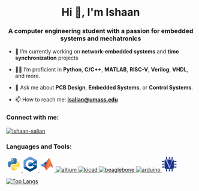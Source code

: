 <h1 align="center">Hi 👋, I'm Ishaan</h1>
<h3 align="center">A computer engineering student with a passion for embedded systems and mechatronics</h3>

- 🌱 I’m currently working on **network-embedded systems** and **time synchronization** projects

- 👨‍💻 I’m proficient in **Python**, **C/C++**, **MATLAB**, **RISC-V**, **Verilog**, **VHDL**, and more.

- 💬 Ask me about **PCB Design**, **Embedded Systems**, or **Control Systems**.

- 📫 How to reach me: **isalian@umass.edu**

<h3 align="left">Connect with me:</h3>
<p align="left">
<a href="https://linkedin.com/in/ishaan-salian" target="blank"><img align="center" src="https://raw.githubusercontent.com/rahuldkjain/github-profile-readme-generator/master/src/images/icons/Social/linked-in-alt.svg" alt="ishaan-salian" height="30" width="40" /></a>
</p>

<h3 align="left">Languages and Tools:</h3>
<p align="left">
<a href="https://www.python.org/" target="_blank"> <img src="https://raw.githubusercontent.com/devicons/devicon/master/icons/python/python-original.svg" alt="python" width="40" height="40"/> </a>
<a href="https://en.cppreference.com/" target="_blank"> <img src="https://raw.githubusercontent.com/devicons/devicon/master/icons/cplusplus/cplusplus-original.svg" alt="cplusplus" width="40" height="40"/> </a>
<a href="https://www.mathworks.com/" target="_blank"> <img src="https://raw.githubusercontent.com/devicons/devicon/master/icons/matlab/matlab-original.svg" alt="matlab" width="40" height="40"/> </a>
<a href="https://altium.com/" target="_blank"> <img src="https://upload.wikimedia.org/wikipedia/commons/thumb/1/1e/Altium_Designer_logo.svg/2048px-Altium_Designer_logo.svg.png" alt="altium" width="40" height="40"/> </a>
<a href="https://www.kicad.org/" target="_blank"> <img src="https://upload.wikimedia.org/wikipedia/commons/thumb/1/10/Kicad_icon.svg/2048px-Kicad_icon.svg.png" alt="kicad" width="40" height="40"/> </a>
<a href="https://beagleboard.org/" target="_blank"> <img src="https://upload.wikimedia.org/wikipedia/commons/thumb/d/d7/Beagleboard_logo.svg/1024px-Beagleboard_logo.svg.png" alt="beaglebone" width="40" height="40"/> </a>
<a href="https://www.arduino.cc/" target="_blank"> <img src="https://cdn.worldvectorlogo.com/logos/arduino-1.svg" alt="arduino" width="40" height="40"/> </a>
<a href="https://www.verilog.com/" target="_blank"> <img src="https://raw.githubusercontent.com/devicons/devicon/master/icons/verilog/verilog-original.svg" alt="verilog" width="40" height="40"/> </a>
</p>

[![Top Langs](https://github-readme-stats.vercel.app/api/top-langs/?username=ishaansalian&layout=compact&theme=dark)](https://github.com/anuraghazra/github-readme-stats)


<!--
**ishaansalian/ishaansalian** is a ✨ _special_ ✨ repository because its `README.md` (this file) appears on your GitHub profile.

Here are some ideas to get you started:

- 🔭 I’m currently working on ...
- 🌱 I’m currently learning ...
- 👯 I’m looking to collaborate on ...
- 🤔 I’m looking for help with ...
- 💬 Ask me about ...
- 📫 How to reach me: ...
- 😄 Pronouns: ...
- ⚡ Fun fact: ...
-->
